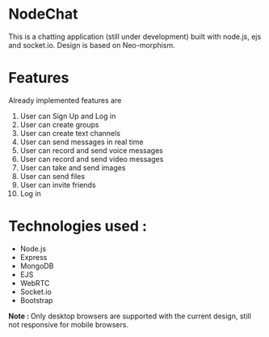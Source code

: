 # NodeChat
This is a chatting application (still under development) built with node.js, ejs and socket.io. Design is based on Neo-morphism.

# Features
Already implemented features are 
<ol>
    <li>User can Sign Up and Log in</li>
    <li>User can create groups</li>
    <li>User can create text channels</li>
    <li>User can send messages in real time</li>
    <li>User can record and send voice messages</li>
    <li>User can record and send video messages</li>
    <li>User can take and send images</li>
    <li>User can send files</li>
    <li>User can invite friends</li>
    <li>Log in</li>
</ol>

# Technologies used : 
<ul>
    <li>Node.js</li>
    <li>Express</li>
    <li>MongoDB</li>
    <li>EJS</li>
    <li>WebRTC</li>
    <li>Socket.io</li>
    <li>Bootstrap</li>
</ul>

<b>Note : </b> Only desktop browsers are supported with the current design, still not responsive for mobile browsers.

